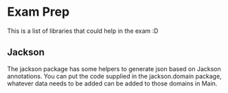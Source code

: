# Exam Prep
This is a list of libraries that could help in the exam :D

## Jackson
The jackson package has some helpers to generate json based on Jackson 
annotations. You can put the code supplied in the jackson.domain package,
whatever data needs to be added can be added to those domains in Main. 

